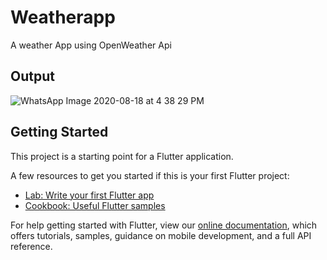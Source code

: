 # Weatherapp

A weather App using OpenWeather Api

## Output
![WhatsApp Image 2020-08-18 at 4 38 29 PM](https://user-images.githubusercontent.com/30715919/90506158-71802900-e171-11ea-994e-bd6e8309ad63.jpeg)


## Getting Started

This project is a starting point for a Flutter application.

A few resources to get you started if this is your first Flutter project:

- [Lab: Write your first Flutter app](https://flutter.dev/docs/get-started/codelab)
- [Cookbook: Useful Flutter samples](https://flutter.dev/docs/cookbook)

For help getting started with Flutter, view our
[online documentation](https://flutter.dev/docs), which offers tutorials,
samples, guidance on mobile development, and a full API reference.
